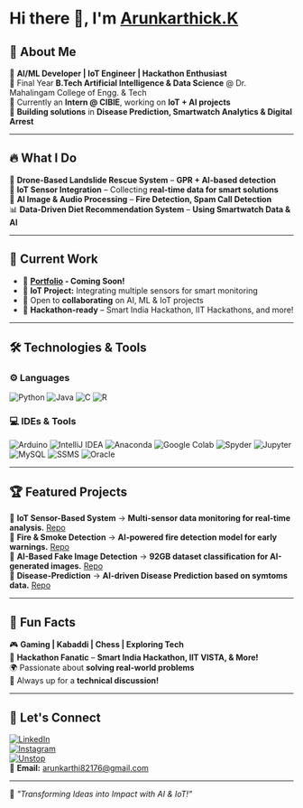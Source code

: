 # Hi there 👋, I'm [Arunkarthick.K](https://drive.google.com/file/d/1E443a9pbHp1JWQIoFx4ejZ_ZnOyTtON_/view?usp=drive_link)  

## 🚀 About Me  
🔹 **AI/ML Developer | IoT Engineer | Hackathon Enthusiast**  
🔹 Final Year **B.Tech Artificial Intelligence & Data Science** @ Dr. Mahalingam College of Engg. & Tech  
🔹 Currently an **Intern @ CIBIE**, working on **IoT + AI projects**  
🔹 **Building solutions** in **Disease Prediction, Smartwatch Analytics & Digital Arrest**  

---

## 🔥 What I Do  
🚁 **Drone-Based Landslide Rescue System** – **GPR + AI-based detection**  
📡 **IoT Sensor Integration** – Collecting **real-time data for smart solutions**  
🤖 **AI Image & Audio Processing** – **Fire Detection, Spam Call Detection**  
📊 **Data-Driven Diet Recommendation System** – **Using Smartwatch Data & AI**  

---

## 🚀 Current Work  
- 🔭 **[Portfolio](#) - Coming Soon!**  
- 🌱 **IoT Project:** Integrating multiple sensors for smart monitoring  
- 🤝 Open to **collaborating** on AI, ML & IoT projects  
- 🎯 **Hackathon-ready** – Smart India Hackathon, IIT Hackathons, and more!  

---

## 🛠️ Technologies & Tools  

### ⚙️ Languages  
![Python](https://img.shields.io/badge/Python-3670A0?style=for-the-badge&logo=python&logoColor=ffdd54)
![Java](https://img.shields.io/badge/Java-ED8B00?style=for-the-badge&logo=java&logoColor=white)
![C](https://img.shields.io/badge/C-00599C?style=for-the-badge&logo=c&logoColor=white)
![R](https://img.shields.io/badge/R-276DC3?style=for-the-badge&logo=r&logoColor=white)

### 💻 IDEs & Tools  
![Arduino](https://img.shields.io/badge/Arduino-00979D?style=for-the-badge&logo=arduino&logoColor=white)
![IntelliJ IDEA](https://img.shields.io/badge/IntelliJ-000000?style=for-the-badge&logo=intellij-idea&logoColor=white)
![Anaconda](https://img.shields.io/badge/Anaconda-44A833?style=for-the-badge&logo=anaconda&logoColor=white)
![Google Colab](https://img.shields.io/badge/Google%20Colab-F9AB00?style=for-the-badge&logo=google-colab&logoColor=white)
![Spyder](https://img.shields.io/badge/Spyder-FF0000?style=for-the-badge&logo=spyder%20ide&logoColor=white)
![Jupyter](https://img.shields.io/badge/Jupyter-F37626?style=for-the-badge&logo=jupyter&logoColor=white)
![MySQL](https://img.shields.io/badge/MySQL-4479A1?style=for-the-badge&logo=mysql&logoColor=white)
![SSMS](https://img.shields.io/badge/SSMS-CC2927?style=for-the-badge&logo=microsoft-sql-server&logoColor=white)
![Oracle](https://img.shields.io/badge/Oracle-F80000?style=for-the-badge&logo=oracle&logoColor=white)


---


## 🏆 Featured Projects  
🔹 **IoT Sensor-Based System** → **Multi-sensor data monitoring for real-time analysis.** [Repo](https://github.com/Arunkarthick-Kandasamy/RealTime-IoT-Dashboard)  
🔹 **Fire & Smoke Detection** → **AI-powered fire detection model for early warnings.** [Repo](https://github.com/Arunkarthick-Kandasamy/Fire-and-Smoke-Detection-Using-Convolutional-Neural-Networks)  
🔹 **AI-Based Fake Image Detection** → **92GB dataset classification for AI-generated images.** [Repo](https://github.com/Arunkarthick-Kandasamy/DeepFakeDetection)  
🔹 **Disease-Prediction** → **AI-driven Disease Prediction  based on symtoms data.** [Repo](https://github.com/Arunkarthick-Kandasamy/Disease-Prediction)  

---

## 🎉 Fun Facts  
🎮 **Gaming | Kabaddi | Chess | Exploring Tech**  
🚀 **Hackathon Fanatic** – **Smart India Hackathon, IIT VISTA, & More!**  
🌍 Passionate about **solving real-world problems**  
💬 Always up for a **technical discussion!**  

---

## 🔗 Let's Connect  
[![LinkedIn](https://img.shields.io/badge/LinkedIn-0077B5?style=for-the-badge&logo=linkedin&logoColor=white)](https://www.linkedin.com/in/arun-karthick-kandasamy/)  
[![Instagram](https://img.shields.io/badge/Instagram-E4405F?style=for-the-badge&logo=instagram&logoColor=white)](https://www.instagram.com/arunkarthick_kandasamy/)  
[![Unstop](https://img.shields.io/badge/Unstop-6C757D?style=for-the-badge)](https://unstop.com/u/arunkar8681)  
📧 **Email:** arunkarthi82176@gmail.com  

---

🚀 _"Transforming Ideas into Impact with AI & IoT!"_
